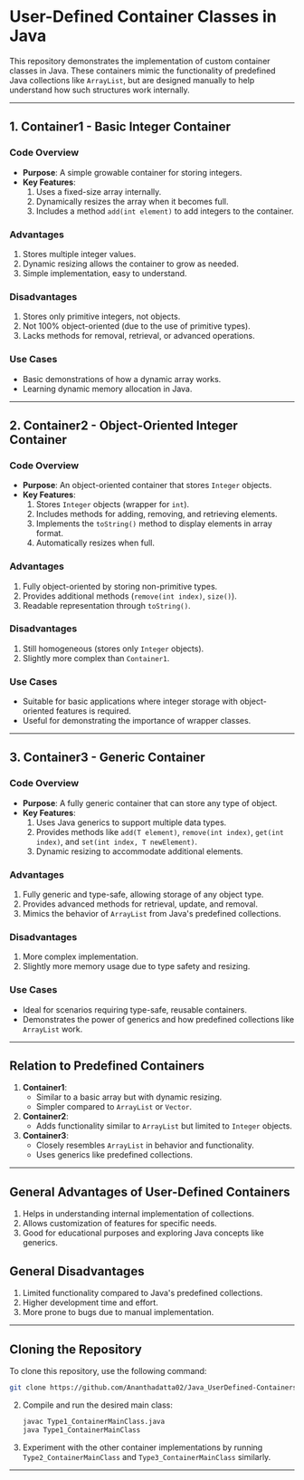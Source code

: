 # User-Defined Container Classes in Java

This repository demonstrates the implementation of custom container classes in Java. These containers mimic the functionality of predefined Java collections like `ArrayList`, but are designed manually to help understand how such structures work internally.

---

## 1. **Container1** - Basic Integer Container
### **Code Overview**
- **Purpose**: A simple growable container for storing integers.
- **Key Features**:
  1. Uses a fixed-size array internally.
  2. Dynamically resizes the array when it becomes full.
  3. Includes a method `add(int element)` to add integers to the container.

### **Advantages**
1. Stores multiple integer values.
2. Dynamic resizing allows the container to grow as needed.
3. Simple implementation, easy to understand.

### **Disadvantages**
1. Stores only primitive integers, not objects.
2. Not 100% object-oriented (due to the use of primitive types).
3. Lacks methods for removal, retrieval, or advanced operations.

### **Use Cases**
- Basic demonstrations of how a dynamic array works.
- Learning dynamic memory allocation in Java.

---

## 2. **Container2** - Object-Oriented Integer Container
### **Code Overview**
- **Purpose**: An object-oriented container that stores `Integer` objects.
- **Key Features**:
  1. Stores `Integer` objects (wrapper for `int`).
  2. Includes methods for adding, removing, and retrieving elements.
  3. Implements the `toString()` method to display elements in array format.
  4. Automatically resizes when full.

### **Advantages**
1. Fully object-oriented by storing non-primitive types.
2. Provides additional methods (`remove(int index)`, `size()`).
3. Readable representation through `toString()`.

### **Disadvantages**
1. Still homogeneous (stores only `Integer` objects).
2. Slightly more complex than `Container1`.

### **Use Cases**
- Suitable for basic applications where integer storage with object-oriented features is required.
- Useful for demonstrating the importance of wrapper classes.

---

## 3. **Container3** - Generic Container
### **Code Overview**
- **Purpose**: A fully generic container that can store any type of object.
- **Key Features**:
  1. Uses Java generics to support multiple data types.
  2. Provides methods like `add(T element)`, `remove(int index)`, `get(int index)`, and `set(int index, T newElement)`.
  3. Dynamic resizing to accommodate additional elements.

### **Advantages**
1. Fully generic and type-safe, allowing storage of any object type.
2. Provides advanced methods for retrieval, update, and removal.
3. Mimics the behavior of `ArrayList` from Java's predefined collections.

### **Disadvantages**
1. More complex implementation.
2. Slightly more memory usage due to type safety and resizing.

### **Use Cases**
- Ideal for scenarios requiring type-safe, reusable containers.
- Demonstrates the power of generics and how predefined collections like `ArrayList` work.

---

## Relation to Predefined Containers
1. **Container1**:
   - Similar to a basic array but with dynamic resizing.
   - Simpler compared to `ArrayList` or `Vector`.
2. **Container2**:
   - Adds functionality similar to `ArrayList` but limited to `Integer` objects.
3. **Container3**:
   - Closely resembles `ArrayList` in behavior and functionality.
   - Uses generics like predefined collections.

---

## General Advantages of User-Defined Containers
1. Helps in understanding internal implementation of collections.
2. Allows customization of features for specific needs.
3. Good for educational purposes and exploring Java concepts like generics.

## General Disadvantages
1. Limited functionality compared to Java's predefined collections.
2. Higher development time and effort.
3. More prone to bugs due to manual implementation.

---

## Cloning the Repository
To clone this repository, use the following command:

```bash
git clone https://github.com/Ananthadatta02/Java_UserDefined-Containers.git
```

2. Compile and run the desired main class:
   ```bash
   javac Type1_ContainerMainClass.java
   java Type1_ContainerMainClass
   ```

3. Experiment with the other container implementations by running `Type2_ContainerMainClass` and `Type3_ContainerMainClass` similarly.

---
